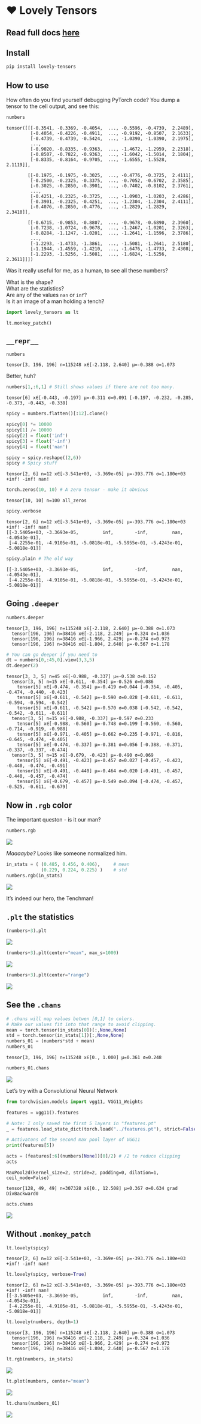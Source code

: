 ❤️ Lovely Tensors
================

<!-- WARNING: THIS FILE WAS AUTOGENERATED! DO NOT EDIT! -->

## Read full docs [here](https://xl0.github.io/lovely-tensors/)

## Install

``` sh
pip install lovely-tensors
```

## How to use

How often do you find yourself debugging PyTorch code? You dump a tensor
to the cell output, and see this:

``` python
numbers
```

    tensor([[[-0.3541, -0.3369, -0.4054,  ..., -0.5596, -0.4739,  2.2489],
             [-0.4054, -0.4226, -0.4911,  ..., -0.9192, -0.8507,  2.1633],
             [-0.4739, -0.4739, -0.5424,  ..., -1.0390, -1.0390,  2.1975],
             ...,
             [-0.9020, -0.8335, -0.9363,  ..., -1.4672, -1.2959,  2.2318],
             [-0.8507, -0.7822, -0.9363,  ..., -1.6042, -1.5014,  2.1804],
             [-0.8335, -0.8164, -0.9705,  ..., -1.6555, -1.5528,  2.1119]],

            [[-0.1975, -0.1975, -0.3025,  ..., -0.4776, -0.3725,  2.4111],
             [-0.2500, -0.2325, -0.3375,  ..., -0.7052, -0.6702,  2.3585],
             [-0.3025, -0.2850, -0.3901,  ..., -0.7402, -0.8102,  2.3761],
             ...,
             [-0.4251, -0.2325, -0.3725,  ..., -1.0903, -1.0203,  2.4286],
             [-0.3901, -0.2325, -0.4251,  ..., -1.2304, -1.2304,  2.4111],
             [-0.4076, -0.2850, -0.4776,  ..., -1.2829, -1.2829,  2.3410]],

            [[-0.6715, -0.9853, -0.8807,  ..., -0.9678, -0.6890,  2.3960],
             [-0.7238, -1.0724, -0.9678,  ..., -1.2467, -1.0201,  2.3263],
             [-0.8284, -1.1247, -1.0201,  ..., -1.2641, -1.1596,  2.3786],
             ...,
             [-1.2293, -1.4733, -1.3861,  ..., -1.5081, -1.2641,  2.5180],
             [-1.1944, -1.4559, -1.4210,  ..., -1.6476, -1.4733,  2.4308],
             [-1.2293, -1.5256, -1.5081,  ..., -1.6824, -1.5256,  2.3611]]])

Was it really useful for me, as a human, to see all these numbers?

What is the shape?  
What are the statistics?  
Are any of the values `nan` or `inf`?  
Is it an image of a man holding a tench?

``` python
import lovely_tensors as lt
```

``` python
lt.monkey_patch()
```

## `__repr__`

``` python
numbers
```

    tensor[3, 196, 196] n=115248 x∈[-2.118, 2.640] μ=-0.388 σ=1.073

Better, huh?

``` python
numbers[1,:6,1] # Still shows values if there are not too many.
```

    tensor[6] x∈[-0.443, -0.197] μ=-0.311 σ=0.091 [-0.197, -0.232, -0.285, -0.373, -0.443, -0.338]

``` python
spicy = numbers.flatten()[:12].clone()

spicy[0] *= 10000
spicy[1] /= 10000
spicy[2] = float('inf')
spicy[3] = float('-inf')
spicy[4] = float('nan')

spicy = spicy.reshape((2,6))
spicy # Spicy stuff
```

    tensor[2, 6] n=12 x∈[-3.541e+03, -3.369e-05] μ=-393.776 σ=1.180e+03 +inf! -inf! nan!

``` python
torch.zeros(10, 10) # A zero tensor - make it obvious
```

    tensor[10, 10] n=100 all_zeros

``` python
spicy.verbose
```

    tensor[2, 6] n=12 x∈[-3.541e+03, -3.369e-05] μ=-393.776 σ=1.180e+03 +inf! -inf! nan!
    [[-3.5405e+03, -3.3693e-05,         inf,        -inf,         nan, -4.0543e-01],
     [-4.2255e-01, -4.9105e-01, -5.0818e-01, -5.5955e-01, -5.4243e-01, -5.0818e-01]]

``` python
spicy.plain # The old way
```

    [[-3.5405e+03, -3.3693e-05,         inf,        -inf,         nan, -4.0543e-01],
     [-4.2255e-01, -4.9105e-01, -5.0818e-01, -5.5955e-01, -5.4243e-01, -5.0818e-01]]

## Going `.deeper`

``` python
numbers.deeper
```

    tensor[3, 196, 196] n=115248 x∈[-2.118, 2.640] μ=-0.388 σ=1.073
      tensor[196, 196] n=38416 x∈[-2.118, 2.249] μ=-0.324 σ=1.036
      tensor[196, 196] n=38416 x∈[-1.966, 2.429] μ=-0.274 σ=0.973
      tensor[196, 196] n=38416 x∈[-1.804, 2.640] μ=-0.567 σ=1.178

``` python
# You can go deeper if you need to
dt = numbers[0,:45,0].view(3,3,5)
dt.deeper(2)
```

    tensor[3, 3, 5] n=45 x∈[-0.988, -0.337] μ=-0.538 σ=0.152
      tensor[3, 5] n=15 x∈[-0.611, -0.354] μ=-0.526 σ=0.086
        tensor[5] x∈[-0.474, -0.354] μ=-0.419 σ=0.044 [-0.354, -0.405, -0.474, -0.440, -0.423]
        tensor[5] x∈[-0.611, -0.542] μ=-0.590 σ=0.028 [-0.611, -0.611, -0.594, -0.594, -0.542]
        tensor[5] x∈[-0.611, -0.542] μ=-0.570 σ=0.038 [-0.542, -0.542, -0.542, -0.611, -0.611]
      tensor[3, 5] n=15 x∈[-0.988, -0.337] μ=-0.597 σ=0.233
        tensor[5] x∈[-0.988, -0.560] μ=-0.748 σ=0.199 [-0.560, -0.560, -0.714, -0.919, -0.988]
        tensor[5] x∈[-0.971, -0.405] μ=-0.662 σ=0.235 [-0.971, -0.816, -0.645, -0.474, -0.405]
        tensor[5] x∈[-0.474, -0.337] μ=-0.381 σ=0.056 [-0.388, -0.371, -0.337, -0.337, -0.474]
      tensor[3, 5] n=15 x∈[-0.679, -0.423] μ=-0.490 σ=0.069
        tensor[5] x∈[-0.491, -0.423] μ=-0.457 σ=0.027 [-0.457, -0.423, -0.440, -0.474, -0.491]
        tensor[5] x∈[-0.491, -0.440] μ=-0.464 σ=0.020 [-0.491, -0.457, -0.440, -0.457, -0.474]
        tensor[5] x∈[-0.679, -0.457] μ=-0.549 σ=0.094 [-0.474, -0.457, -0.525, -0.611, -0.679]

## Now in `.rgb` color

The important queston - is it our man?

``` python
numbers.rgb
```

![](index_files/figure-gfm/cell-13-output-1.png)

*Maaaaybe?* Looks like someone normalized him.

``` python
in_stats = ( (0.485, 0.456, 0.406),     # mean 
             (0.229, 0.224, 0.225) )    # std
numbers.rgb(in_stats)
```

![](index_files/figure-gfm/cell-14-output-1.png)

It’s indeed our hero, the Tenchman!

## `.plt` the statistics

``` python
(numbers+3).plt
```

![](index_files/figure-gfm/cell-15-output-1.png)

``` python
(numbers+3).plt(center="mean", max_s=1000)
```

![](index_files/figure-gfm/cell-16-output-1.png)

``` python
(numbers+3).plt(center="range")
```

![](index_files/figure-gfm/cell-17-output-1.png)

## See the `.chans`

``` python
# .chans will map values betwen [0,1] to colors.
# Make our values fit into that range to avoid clipping.
mean = torch.tensor(in_stats[0])[:,None,None]
std = torch.tensor(in_stats[1])[:,None,None]
numbers_01 = (numbers*std + mean)
numbers_01
```

    tensor[3, 196, 196] n=115248 x∈[0., 1.000] μ=0.361 σ=0.248

``` python
numbers_01.chans
```

![](index_files/figure-gfm/cell-19-output-1.png)

Let’s try with a Convolutional Neural Network

``` python
from torchvision.models import vgg11, VGG11_Weights
```

``` python
features = vgg11().features

# Note: I only saved the first 5 layers in "features.pt"
_ = features.load_state_dict(torch.load("../features.pt"), strict=False)
```

``` python
# Activatons of the second max pool layer of VGG11
print(features[5])

acts = (features[:6](numbers[None])[0]/2) # /2 to reduce clipping
acts
```

    MaxPool2d(kernel_size=2, stride=2, padding=0, dilation=1, ceil_mode=False)

    tensor[128, 49, 49] n=307328 x∈[0., 12.508] μ=0.367 σ=0.634 grad DivBackward0

``` python
acts.chans
```

![](index_files/figure-gfm/cell-23-output-1.png)

## Without `.monkey_patch`

``` python
lt.lovely(spicy)
```

    tensor[2, 6] n=12 x∈[-3.541e+03, -3.369e-05] μ=-393.776 σ=1.180e+03 +inf! -inf! nan!

``` python
lt.lovely(spicy, verbose=True)
```

    tensor[2, 6] n=12 x∈[-3.541e+03, -3.369e-05] μ=-393.776 σ=1.180e+03 +inf! -inf! nan!
    [[-3.5405e+03, -3.3693e-05,         inf,        -inf,         nan, -4.0543e-01],
     [-4.2255e-01, -4.9105e-01, -5.0818e-01, -5.5955e-01, -5.4243e-01, -5.0818e-01]]

``` python
lt.lovely(numbers, depth=1)
```

    tensor[3, 196, 196] n=115248 x∈[-2.118, 2.640] μ=-0.388 σ=1.073
      tensor[196, 196] n=38416 x∈[-2.118, 2.249] μ=-0.324 σ=1.036
      tensor[196, 196] n=38416 x∈[-1.966, 2.429] μ=-0.274 σ=0.973
      tensor[196, 196] n=38416 x∈[-1.804, 2.640] μ=-0.567 σ=1.178

``` python
lt.rgb(numbers, in_stats)
```

![](index_files/figure-gfm/cell-27-output-1.png)

``` python
lt.plot(numbers, center="mean")
```

![](index_files/figure-gfm/cell-28-output-1.png)

``` python
lt.chans(numbers_01)
```

![](index_files/figure-gfm/cell-29-output-1.png)
